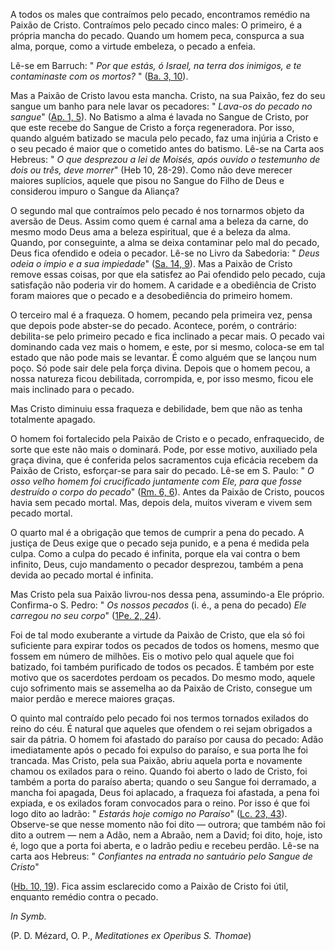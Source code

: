 
A todos os males que contraímos pelo pecado, encontramos remédio na Paixão de Cristo. Contraímos pelo pecado cinco males: O primeiro, é a própria mancha do pecado. Quando um homem peca, conspurca a sua alma, porque, como a virtude embeleza, o pecado a enfeia.

Lê-se em Barruch: " *Por que estás, ó Israel, na terra dos inimigos, e te contaminaste com os mortos?* " ([Ba. 3, 10](https://vulgata.online/bible/Ba.3?ed=MS&vfn=MS.Ba.3.10:vs)).

Mas a Paixão de Cristo lavou esta mancha. Cristo, na sua Paixão, fez do seu sangue um banho para nele lavar os pecadores: " *Lava-os do pecado no sangue*" ([Ap. 1, 5](https://vulgata.online/bible/Ap.1?ed=MS&vfn=MS.Ap.1.5:vs)). No Batismo a alma é lavada no Sangue de Cristo, por que este recebe do Sangue de Cristo a força regeneradora. Por isso, quando alguém batizado se macula pelo pecado, faz uma injúria a Cristo e o seu pecado é maior que o cometido antes do batismo. Lê-se na Carta aos Hebreus: " *O que desprezou a lei de Moisés, após ouvido o testemunho de dois ou três, deve morrer*" (Heb 10, 28-29). Como não deve merecer maiores suplícios, aquele que pisou no Sangue do Filho de Deus e considerou impuro o Sangue da Aliança?

O segundo mal que contraímos pelo pecado é nos tornarmos objeto da aversão de Deus. Assim como quem é carnal ama a beleza da carne, do mesmo modo Deus ama a beleza espiritual, que é a beleza da alma. Quando, por conseguinte, a alma se deixa contaminar pelo mal do pecado, Deus fica ofendido e odeia o pecador. Lê-se no Livro da Sabedoria: " *Deus odeia o ímpio e a sua impiedade*" ([Sa. 14, 9](https://vulgata.online/bible/Sa.14?ed=MS&vfn=MS.Sa.14.9:vs)). Mas a Paixão de Cristo remove essas coisas, por que ela satisfez ao Pai ofendido pelo pecado, cuja satisfação não poderia vir do homem. A caridade e a obediência de Cristo foram maiores que o pecado e a desobediência do primeiro homem.

O terceiro mal é a fraqueza. O homem, pecando pela primeira vez, pensa que depois pode abster-se do pecado. Acontece, porém, o contrário: debilita-se pelo primeiro pecado e fica inclinado a pecar mais. O pecado vai dominando cada vez mais o homem, e este, por si mesmo, coloca-se em tal estado que não pode mais se levantar. É como alguém que se lançou num poço. Só pode sair dele pela força divina. Depois que o homem pecou, a nossa natureza ficou debilitada, corrompida, e, por isso mesmo, ficou ele mais inclinado para o pecado.

Mas Cristo diminuiu essa fraqueza e debilidade, bem que não as tenha totalmente apagado.

O homem foi fortalecido pela Paixão de Cristo e o pecado, enfraquecido, de sorte que este não mais o dominará. Pode, por esse motivo, auxiliado pela graça divina, que é conferida pelos sacramentos cuja eficácia recebem da Paixão de Cristo, esforçar-se para sair do pecado. Lê-se em S. Paulo: " *O osso velho homem foi crucificado juntamente com Ele, para que fosse destruído o corpo do pecado*" ([Rm. 6, 6](https://vulgata.online/bible/Rm.6?ed=MS&vfn=MS.Rm.6.6:vs)). Antes da Paixão de Cristo, poucos havia sem pecado mortal. Mas, depois dela, muitos viveram e vivem sem pecado mortal.

O quarto mal é a obrigação que temos de cumprir a pena do pecado. A justiça de Deus exige que o pecado seja punido, e a pena é medida pela culpa. Como a culpa do pecado é infinita, porque ela vai contra o bem infinito, Deus, cujo mandamento o pecador desprezou, também a pena devida ao pecado mortal é infinita.

Mas Cristo pela sua Paixão livrou-nos dessa pena, assumindo-a Ele próprio. Confirma-o S. Pedro: " *Os nossos pecados* (i. é., a pena do pecado) *Ele carregou no seu corpo*" ([1Pe. 2, 24](https://vulgata.online/bible/1Pe.2?ed=MS&vfn=MS.1Pe.2.24:vs)).

Foi de tal modo exuberante a virtude da Paixão de Cristo, que ela só foi suficiente para expirar todos os pecados de todos os homens, mesmo que fossem em número de milhões. Eis o motivo pelo qual aquele que foi batizado, foi também purificado de todos os pecados. É também por este motivo que os sacerdotes perdoam os pecados. Do mesmo modo, aquele cujo sofrimento mais se assemelha ao da Paixão de Cristo, consegue um maior perdão e merece maiores graças.

O quinto mal contraído pelo pecado foi nos termos tornados exilados do reino do céu. É natural que aqueles que ofendem o rei sejam obrigados a sair da pátria. O homem foi afastado do paraíso por causa do pecado: Adão imediatamente após o pecado foi expulso do paraíso, e sua porta lhe foi trancada. Mas Cristo, pela sua Paixão, abriu aquela porta e novamente chamou os exilados para o reino. Quando foi aberto o lado de Cristo, foi também a porta do paraíso aberta; quando o seu Sangue foi derramado, a mancha foi apagada, Deus foi aplacado, a fraqueza foi afastada, a pena foi expiada, e os exilados foram convocados para o reino. Por isso é que foi logo dito ao ladrão: " *Estarás hoje comigo no Paraíso*" ([Lc. 23, 43](https://vulgata.online/bible/Lc.23?ed=MS&vfn=MS.Lc.23.43:vs)). Observe-se que nesse momento não foi dito — outrora; que também não foi dito a outrem — nem a Adão, nem a Abraão, nem a David; foi dito, hoje, isto é, logo que a porta foi aberta, e o ladrão pediu e recebeu perdão. Lê-se na carta aos Hebreus: " *Confiantes na entrada no santuário pelo Sangue de Cristo*"

([Hb. 10, 19](https://vulgata.online/bible/Hb.10?ed=MS&vfn=MS.Hb.10.19:vs)). Fica assim esclarecido como a Paixão de Cristo foi útil, enquanto remédio contra o pecado.

*In Symb.*

(P. D. Mézard, O. P., *Meditationes ex Operibus S. Thomae*)

